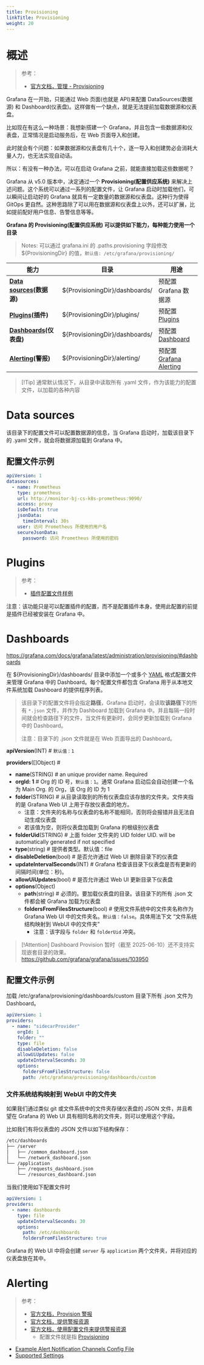 ```yaml
---
title: Provisioning
linkTitle: Provisioning
weight: 20
---
```


# 概述

> 参考：
>
> - [官方文档，管理 -  Provisioning](https://grafana.com/docs/grafana/latest/administration/provisioning/)

Grafana 在一开始，只能通过 Web 页面(也就是 API)来配置 DataSources(数据源) 和 Dashboard(仪表盘)。这样做有一个缺点，就是无法提前加载数据源和仪表盘。

比如现在有这么一种场景：我想新搭建一个 Grafana，并且包含一些数据源和仪表盘，正常情况是启动服务后，在 Web 页面导入和创建。

此时就会有个问题：如果数据源和仪表盘有几十个，逐一导入和创建势必会消耗大量人力，也无法实现自动话。

所以：有没有一种办法，可以在启动 Grafana 之前，就能直接加载这些数据呢？

Grafana 从 v5.0 版本中，决定通过一个 **Provisioning(配置供应系统)** 来解决上述问题。这个系统可以通过一系列的配置文件，让 Grafana 启动时加载他们，可以瞬间让启动好的 Grafana 就具有一定数量的数据源和仪表盘。这种行为使得 GitOps 更自然。这种思路除了可以用在数据源和仪表盘上以外，还可以扩展，比如提前配好用户信息、告警信息等等。

**Grafana 的 Provisioning(配置供应系统) 可以提供如下能力，每种能力使用一个目录**

> Notes: 可以通过 grafana.ini 的 .paths.provisioning 字段修改 ${ProvisioningDir} 的值，`默认值: /etc/grafana/provisioning/`

| 能力                                       | 目录                             | 用途                                                                                           |
| ---------------------------------------- | ------------------------------ | -------------------------------------------------------------------------------------------- |
| **[Data sources](#Data%20sources)(数据源)** | ${ProvisioningDir}/dashboards/ | 预配置 Grafana 数据源                                                                              |
| **[Plugins](#plugins)(插件)**              | ${ProvisioningDir}/plugins/    | 预配置 [Plugins](/docs/6.可观测性/Grafana/Plugins.md)                                               |
| **[Dashboards](#dashboards)(仪表盘)**       | ${ProvisioningDir}/dashboards/ | 预配置 [Dashboard](/docs/6.可观测性/Grafana/Dashboard/Dashboard.md) |
| **[Alerting](#alerting)(警报)**            | ${ProvisioningDir}/alerting/   | 预配置 [Grafana Alerting](/docs/6.可观测性/Grafana/Grafana%20Alerting.md)                           |

> [!Tip] 通常默认情况下，从目录中读取所有 .yaml 文件，作为该能力的配置文件，以加载的各种内容

# Data sources

该目录下的配置文件可以配置数据源的信息，当 Grafana 启动时，加载该目录下的 .yaml 文件，就会将数据源加载到 Grafana 中。

## 配置文件示例

```yaml
apiVersion: 1
datasources:
  - name: Prometheus
    type: prometheus
    url: http://monitor-bj-cs-k8s-prometheus:9090/
    access: proxy
    isDefault: true
    jsonData:
      timeInterval: 30s
    user: 访问 Prometheus 所使用的用户名
    secureJsonData:
      password: 访问 Prometheus 所使用的密码
```

# Plugins

> 参考：
>
> - [插件配置文件样例](https://grafana.com/docs/grafana/latest/administration/provisioning/#example-plugin-configuration-file)

注意：该功能只是可以配置插件的配置，而不是配置插件本身。使用此配置的前提是插件已经被安装在 Grafana 中。

# Dashboards

https://grafana.com/docs/grafana/latest/administration/provisioning/#dashboards

在 ${ProvisioningDir}/dashboards/ 目录中添加一个或多个 [YAML](/docs/2.编程/无法分类的语言/YAML.md) 格式配置文件来管理 Grafana 中的 Dashboard。每个配置文件都包含 Grafana 用于从本地文件系统加载 Dashboard 的提供程序列表。

> 该目录下的配置文件将会指定**路径**，Grafana 启动时，会读取**该路径**下的所有 `*.json` 文件，并作为 Dashboard 加载到 Grafana 中。并且每隔一段时间就会检查路径下的文件，当文件有更新时，会同步更新加载到 Grafana 中的 Dashboard。
>
> 注意：目录下的 .json 文件就是在 Web 页面导出的 Dashboard。

**apiVersion**(INT) # `默认值：1`

**providers**(\[]Object) #

- **name**(STRING) # an unique provider name. Required
- **orgId: 1** # Org 的 ID 号，`默认值：1`。通常 Grafana 启动后会自动创建一个名为 Main Org. 的 Org，该 Org 的 ID 为 1
- **folder**(STRING) # 从目录读取到的所有仪表盘应该存放的文件夹。文件夹指的是 Grafana Web UI 上用于存放仪表盘的地方。
  - 注意：文件夹的名称与仪表盘的名称不能相同，否则将会报错并且无法自动生成仪表盘
  - 若该值为空，则将仪表盘加载到 Grafana 的根级别仪表盘
- **folderUid**(STRING) # 上面 folder 文件夹的 UID folder UID. will be automatically generated if not specified
- **type**(string) # 提供者类型。默认值：file
- **disableDeletion**(bool) # 是否允许通过 Web UI 删除目录下的仪表盘
- **updateIntervalSeconds**(INT) # Grafana 检查该目录下仪表盘是否有更新的间隔时间(单位：秒)。
- **allowUiUpdates**(bool) # 是否允许通过 Web UI 更新目录下仪表盘
- **options**(Object)
  - **path**(string) # 必须的。要加载仪表盘的目录。该目录下的所有 .json 文件都会被 Grafana 加载为仪表盘
  - **foldersFromFilesStructure**(bool) # 使用文件系统中的文件夹名称作为 Grafana Web UI 中的文件夹名。`默认值：false`。具体用法下文 “文件系统结构映射到 WebUI 中的文件夹”
    - 注意：该字段与 `folder` 和 `folderUid` 冲突。

> [!Attention]
> Dashboard Provision 暂时（截至 2025-06-10）还不支持实现嵌套目录的效果。 https://github.com/grafana/grafana/issues/103950

## 配置文件示例

加载 /etc/grafana/provisioning/dashboards/custom 目录下所有 .json 文件为 Dashboard。

```yaml
apiVersion: 1
providers:
  - name: "sidecarProvider"
    orgId: 1
    folder: ""
    type: file
    disableDeletion: false
    allowUiUpdates: false
    updateIntervalSeconds: 30
    options:
      foldersFromFilesStructure: false
      path: /etc/grafana/provisioning/dashboards/custom
```

### 文件系统结构映射到 WebUI 中的文件夹

如果我们通过类似 git 或文件系统中的文件夹存储仪表盘的 JSON 文件，并且希望在 Grafana 的 Web UI 具有相同名称的文件夹，则可以使用这个字段。

比如我们有将仪表盘的 JSON 文件以如下结构保存：

```bash
/etc/dashboards
├── /server
│   ├── /common_dashboard.json
│   └── /network_dashboard.json
└── /application
    ├── /requests_dashboard.json
    └── /resources_dashboard.json
```

当我们使用如下配置文件时

```yaml
apiVersion: 1
providers:
  - name: dashboards
    type: file
    updateIntervalSeconds: 30
    options:
      path: /etc/dashboards
      foldersFromFilesStructure: true
```

Grafana 的 Web UI 中将会创建 `server` 与 `application` 两个文件夹，并将对应的仪表盘放在其中。

# Alerting

> 参考：
>
> - [官方文档，Provision 警报](https://grafana.com/docs/grafana/latest/administration/provisioning/#alerting)
> - [官方文档，提供警报资源](https://grafana.com/docs/grafana/latest/alerting/set-up/provision-alerting-resources/)
> - [官方文档，使用配置文件来提供警报资源](https://grafana.com/docs/grafana/latest/alerting/set-up/provision-alerting-resources/file-provisioning/)
>   - 配置文件就是指 [Provisioning](/docs/6.可观测性/Grafana/Grafana%20Configuration/Provisioning.md)

- [Example Alert Notification Channels Config File](https://grafana.com/docs/grafana/latest/administration/provisioning/#example-alert-notification-channels-config-file)
- [Supported Settings](https://grafana.com/docs/grafana/latest/administration/provisioning/#supported-settings)
